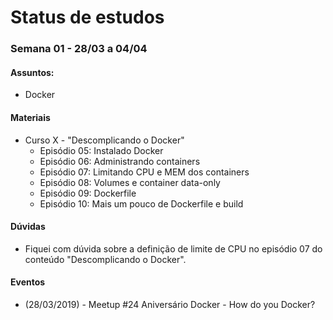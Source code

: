 # Status de estudos

### Semana 01 - 28/03 a 04/04

#### Assuntos:
  - Docker

#### Materiais

  - Curso X - "Descomplicando o Docker"
    - Episódio 05: Instalado Docker
    - Episódio 06: Administrando containers
    - Episódio 07: Limitando CPU e MEM dos containers
    - Episódio 08: Volumes e container data-only
    - Episódio 09: Dockerfile
    - Episódio 10: Mais um pouco de Dockerfile e build

#### Dúvidas
  - Fiquei com dúvida sobre a definição de limite de CPU no episódio  07 do conteúdo "Descomplicando o Docker".

#### Eventos
  - (28/03/2019) - Meetup #24 Aniversário Docker - How do you Docker?
